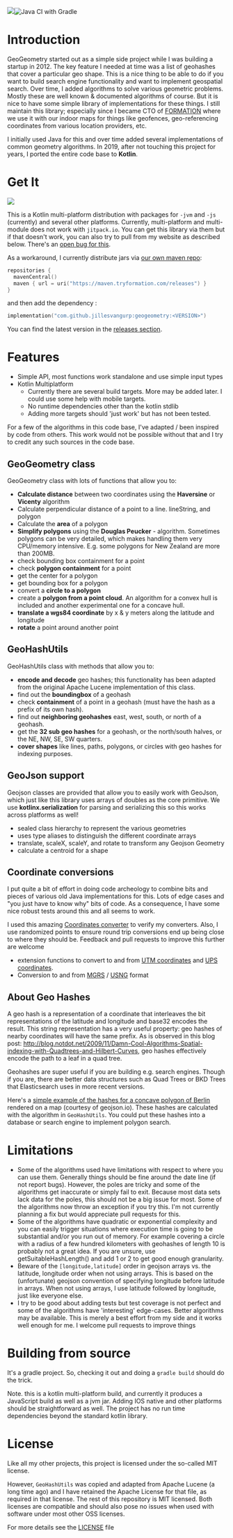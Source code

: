 [![](https://jitpack.io/v/jillesvangurp/geogeometry.svg)](https://jitpack.io/#jillesvangurp/geogeometry)![Java CI with Gradle](https://github.com/jillesvangurp/geogeometry/workflows/Java%20CI%20with%20Gradle/badge.svg)

# Introduction

GeoGeometry started out as a simple side project while I was building a startup in 2012. The key feature I needed at time was a list of geohashes that cover a particular geo shape. This is a nice thing to be able to do if you want to build search engine functionality and want to implement geospatial search. Over time, I added algorithms to solve various geometric problems. Mostly these are well known & documented algorithms of course. But it is nice to have some simple library of implementations for these things. I still maintain this library; especially since I became CTO of [FORMATION](https://tryformation.com) where we use it with our indoor maps for things like geofences, geo-referencing coordinates from various location providers, etc.

I initially used Java for this and over time added several implementations of common geometry algorithms. In 2019, after not touching this project for years, I ported the entire code base to **Kotlin**. 

# Get It

[![](https://jitpack.io/v/jillesvangurp/geogeometry.svg)](https://jitpack.io/#jillesvangurp/geogeometry)

This is a Kotlin multi-platform distribution with packages for `-jvm` and `-js` (currently) and several other platforms. Currently, 
multi-platform and multi-module does not work with `jitpack.io`. You can get this library via them but if that doesn't work,
you can also try to pull from my website as described below. There's an [open bug for this](https://github.com/jitpack/jitpack.io/issues/3853).

As a workaround, I currently distribute jars via [our own maven repo](https://maven.tryformation.com/releases):

```kotlin
repositories {
  mavenCentral()
  maven { url = uri("https://maven.tryformation.com/releases") }
}
```

and then add the dependency :

```kotlin
implementation("com.github.jillesvangurp:geogeometry:<VERSION>")
```

You can find the latest version in the [releases section](https://github.com/jillesvangurp/geogeometry/releases).

# Features

- Simple API, most functions work standalone and use simple input types
- Kotlin Multiplatform
  - Currently there are several build targets. More may be added later. I could use some help with mobile targets.
  - No runtime dependencies other than the kotlin stdlib
  - Adding more targets should 'just work' but has not been tested.

For a few of the algorithms in this code base, I've adapted / been inspired by code from others. This work would not be possible without that and I try to credit any such sources in the code 
base.

## GeoGeometry class
GeoGeometry class with lots of functions that allow you to:
- **Calculate distance** between two coordinates using the **Haversine** or **Vicenty** algorithm
- Calculate perpendicular distance of a point to a line. lineString, and polygon
- Calculate the **area** of a polygon
- **Simplify polygons** using the **Douglas Peucker** - algorithm. Sometimes polygons can be very detailed, which makes handling them very CPU/memory intensive. E.g. some polygons for New Zealand are more than 200MB.
- check bounding box containment for a point
- check **polygon containment** for a point
- get the center for a polygon
- get bounding box for a polygon
- convert a **circle to a polygon**
- create a **polygon from a point cloud**. An algorithm for a convex hull is included and another experimental one for a concave hull.
- **translate a wgs84 coordinate** by x & y meters along the latitude and longitude
- **rotate** a point around another point

## GeoHashUtils

GeoHashUtils class with methods that allow you to:

- **encode and decode** geo hashes; this functionality has been adapted from the original Apache Lucene implementation of this class.
- find out the **boundingbox** of a geohash   
- check **containment** of a point in a geohash (must have the hash as a prefix of its own hash).
- find out **neighboring geohashes** east, west, south, or north of a geohash.
- get the **32 sub geo hashes** for a geohash, or the north/south halves, or the NE, NW, SE, SW quarters.
- **cover shapes** like lines, paths, polygons, or circles with geo hashes for indexing purposes.

## GeoJson support

Geojson classes are provided that allow you to easily work with GeoJson, which just like this library uses arrays of doubles as the core primitive. We use **kotlinx.serialization** for parsing and serializing this so this works across platforms as well!
  
- sealed class hierarchy to represent the various geometries
- uses type aliases to distinguish the different coordinate arrays
- translate, scaleX, scaleY, and rotate to transform any Geojson Geometry
- calculate a centroid for a shape

## Coordinate conversions

I put quite a bit of effort in doing code archeology to combine bits and pieces of various
old Java implementations for this. Lots of edge cases and "you just have to know why" bits
of code. As a consequence, I have some nice robust tests around this and all seems to work.

I used this amazing [Coordinates converter](https://coordinates-converter.com) to verify my 
converters. Also, I use randomized points to ensure round trip conversions end up being 
close to where they should be. Feedback and pull requests to improve this further are welcome

  - extension functions to convert to and from [UTM coordinates](https://en.wikipedia.org/wiki/Universal_Transverse_Mercator_coordinate_system)  and [UPS coordinates](https://en.wikipedia.org/wiki/Universal_polar_stereographic_coordinate_system).
  - Conversion to and from [MGRS](https://en.wikipedia.org/wiki/Military_Grid_Reference_System) / [USNG](https://en.wikipedia.org/wiki/United_States_National_Grid) format


## About Geo Hashes

A geo hash is a representation of a coordinate that interleaves the bit representations of the latitude and longitude and base32 encodes the result. This string representation has a very useful property: geo hashes of nearby coordinates will have the same prefix. As is observed in this blog post: http://blog.notdot.net/2009/11/Damn-Cool-Algorithms-Spatial-indexing-with-Quadtrees-and-Hilbert-Curves, geo hashes effectively encode the path to a leaf in a quad tree.

Geohashes are super useful if you are building e.g. search engines. Though if you are, there are better data structures such as Quad Trees or BKD Trees that Elasticsearch uses in more recent versions.

Here's a [simple example of the hashes for a concave polygon of Berlin](http://geojson.io/#id=gist:jillesvangurp/0e4e13a3c9f118af9c7adecafcd2866f) rendered on a map (courtesy of geojson.io). These hashes are calculated with the algorithm in `GeoHashUtils`. You could put these hashes into a database or search engine to implement polygon search.

# Limitations

- Some of the algorithms used have limitations with respect to where you can use them. Generally things should be fine around the date line (if not report bugs). However, the poles are tricky and some of the algorithms get inaccurate or simply fail to exit. Because most data sets lack data for the poles, this should not be a big issue for most. Some of the algorithms now throw an exception if you try this. I'm not currently planning a fix but would appreciate pull requests for this.
- Some of the algorithms have quadratic or exponential complexity and you can easily trigger situations where execution time is going to be substantial and/or you run out of memory. For example covering a circle with a radius of a few hundred kilometers with geohashes of length 10 is probably not a great idea. If you are unsure, use getSuitableHashLength() and add 1 or 2 to get good enough granularity.
- Beware of the `[longitude,latitude]` order in geojson arrays vs. the latitude, longitude order when not using arrays. This is based on the (unfortunate) geojson convention of specifying longitude before latitude in arrays. When not using arrays, I use latitude followed by longitude, just like everyone else.
- I try to be good about adding tests but test coverage is not perfect and some of the algorithms have 'interesting' edge-cases. Better algorithms may be available. This is merely a best effort from my side and it works well enough for me. I welcome pull requests to improve things

# Building from source

It's a gradle project. So, checking it out and doing a `gradle build` should do the trick.

Note. this is a kotlin multi-platform build, and currently it produces a JavaScript build as well as a jvm jar.  Adding IOS native and other platforms should be straightforward as well. The project has no run time dependencies beyond the standard kotlin library.

# License

Like all my other projects, this project is licensed under the so-called MIT license. 

However, `GeoHashUtils` was copied and adapted from Apache Lucene (a long time ago) and I have retained the Apache License for that file, as required in that license. The rest of this repository is MIT licensed. Both licenses are compatible and should also pose no issues when used with software under most other OSS licenses.

For more details see the [LICENSE](LICENSE) file

